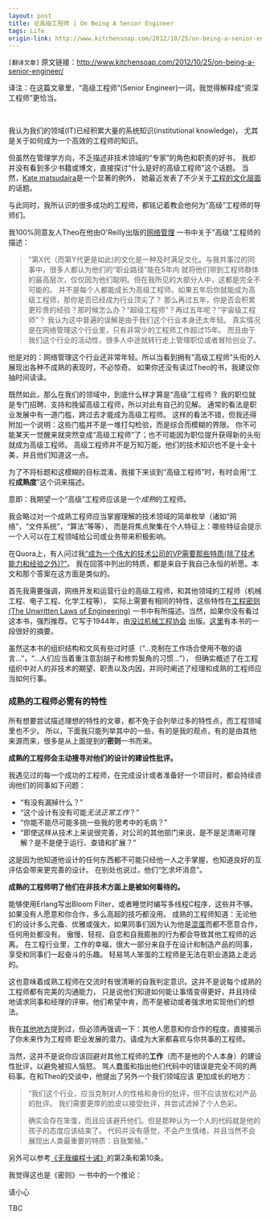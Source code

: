 ```yaml
---
layout: post
title: 论高级工程师 | On Being A Senior Engineer
tags: Life
origin-link: http://www.kitchensoap.com/2012/10/25/on-being-a-senior-engineer/
---
```


`[翻译文章]` 原文链接：<http://www.kitchensoap.com/2012/10/25/on-being-a-senior-engineer/>

译注：在这篇文章里，“高级工程师”(Senior Engineer)一词，我觉得解释成“资深工程师”更恰当。

<br/>

我认为我们的领域(IT)已经积累大量的系统知识(institutional knowledge)，
尤其是关于如何成为一个高效的工程师的知识。

但虽然在管理学方向，不乏描述非技术领域的“专家”的角色和职责的好书，
我却并没有看到多少书籍或博文，直接探讨“什么是好的高级工程师”这个话题。
当然，[Kate matsudaira](http://katemats.com/)是一个显著的例外，
她最近发表了不少关于[工程的文化层面](http://katemats.com/leadership/)的话题。 

与此同时，我所认识的很多成功的工程师，都铭记着教会他何为“高级”工程师的导师们。

我100%同意友人Theo在他由O'Reilly出版的[网络管理](http://www.amazon.com/Web-Operations-Keeping-Data-Time/dp/1449377440)
一书中关于"高级"工程师的描述：

> "第X代（而第Y代更是如此)的文化是一种及时满足文化。与我共事过的同事中，很多人都认为他们的“职业路径”能在5年内
> 就将他们带到工程师群体的最高层次，仅仅因为他们聪明。但在我所见的大部分人中，这都是完全不可能的。
> 并不是每个人都能成长为高级工程师。如果五年后你就能成为高级工程师，那你是否已经成为行业顶尖了？
> 那么再过五年，你是否会积累更珍贵的经验？那时候怎么办？“超级工程师”？再过五年呢？“宇宙级工程师”？
> 我认为这中普遍的误解是由于我们这个行业本身还太年轻。
> 真实情况是在网络管理这个行业里，只有非常少的工程师工作超过15年。
> 而且由于我们这个行业的活动性，很多人中途就转行走上管理职位或者冒险创业了。

他是对的：网络管理这个行业还非常年轻。所以当看到拥有“高级工程师”头衔的人展现出各种不成熟的表现时，不必惊奇。
如果你还没有读过Theo的书，我建议你抽时间读读。


既然如此，那么在我们的领域中，到底什么样才算是“高级”工程师？ 
我的职位就是专门招聘、支持和挽留高级工程师，所以对此有自己的见解。
通常的看法是职业发展中有一道门槛，跨过去才能成为高级工程师。
这样的看法不错，但我还得附加一个说明：这些门槛并不是一堆打勾检验，而是综合而模糊的界限。
你不可能某天一觉醒来就突然变成“高级工程师”了；也不可能因为职位提升获得新的头衔就成为高级工程师。
高级工程师并不是万知万能，他们的技术知识也不是十全十美，并且他们知道这一点。

为了不将标题和这模糊的目标混淆，我接下来谈到“高级工程师”时，有时会用“工程**成熟度**”这个词来描述。

意即：我期望一个“高级”工程师应该是一个*成熟*的工程师。

我会略过对一个成熟工程师应当掌握理解的技术领域的简单枚举（诸如“网络”，“文件系统”，“算法”等等），
而是将焦点聚集在个人特征上：哪些特征会提示一个人可以在工程领域给公司或业务带来积极影响。


在Quora上，有人问过我[“成为一个伟大的技术公司的VP需要那些特质(除了技术能力和经验之外)?”](http://www.quora.com/John-Allspaw-What-are-the-attributes-other-than-technical-ability-experience-that-make-a-great-VP-of-Technical-Operations)。
我在回答中列出的特质，都是来自于我自己永恒的祈愿。本文和那个答案在这方面是类似的。

首先我需要强调，网络开发和运营行业的高级工程师，和其他领域的工程师（机械工程、电子工程、化学工程等），
实际上需要有相同的特性，这些特性在[工程密则(The Unwritten Laws of Engineering)](http://www.amazon.com/Unwritten-Laws-Engineering-Revised-Updated/dp/0791801624)
一书中有所描述。当然，如果你没有看过这本书，强烈推荐。它写于1944年，由[没过机械工程协会](http://www.asme.org/)
出版。[这里](http://www.kitchensoap.com/2012/08/07/human-factors-and-web-engineerings-intersection/)有本书的一段很好的摘要。

虽然这本书的组织结构和文风有些过时感（“...克制在工作场合使用不敬的语言...”，“...人们应当着重注意刮胡子和修剪鬓角的习惯...”），
但确实概述了在工程组织中对人的非技术的期望、职责以及内因，并同时阐述了经理和成熟的工程师应当如何行事。


### 成熟的工程师必需有的特性

所有想要尝试描述理想的特性的文章，都不免于会列举过多的特性点，而工程领域里也不少。
所以，下面我只能列举其中的一些，有的是我的观点，有的是由其他来源而来，很多是从上面提到的**密则**一书而来。

**成熟的工程师会主动搜寻对他们的设计的建设性批评。**

我遇见过的每一个成功的工程师，在完成设计或者准备好一个项目时，都会持续咨询他们的同事如下问题：

- “有没有漏掉什么？”
- “这个设计有没有可能*无法正常工作*？”
- “你能不能尽可能多挑一些我的思考中的毛病？”
- “即使这样从技术上来说很完善，对公司的其他部门来说，是不是足清晰可理解？是不是便于运行、查错和扩展？”

这是因为他知道他设计的任何东西都不可能只经他一人之手掌握，也知道良好的互评估会带来更完善的设计。
在别处也说过，他们“乞求坏消息”。

**成熟的工程师明了他们在非技术方面上是被如何看待的。**

能够使用Erlang写出Bloom Filter，或者睡觉时编写多线程C程序，这些并不够。如果没有人愿意和你合作，多么高超的技巧都没用。
成熟的工程师知道：无论他们的设计多么完备、优雅或强大，如果同事们因为认为他是[混蛋](http://www.amazon.com/The-Asshole-Rule-Civilized-Workplace/dp/0446526568)而都不愿意合作，任何用处都没有。
傲慢、轻视、自恋和自我膨胀的行为都会导致其他工程师的远离。
在工程行业里，工作的幸福，很大一部分来自于在设计和制造产品的同事，享受和同事们一起奋斗的乐趣。
轻易骂人笨蛋的工程师是无法在职业道路上走远的。

这也意味着成熟工程师在交流时有很清晰的自我判定意识。这并不是说每个成熟的工程师都有完美的沟通能力，
只是说他们知道如何能让事情变得更好，并且持续地请求同事和经理的评审。他们希望中肯，而不是被动或者强求地实现他们的想法。

我在[其他地方]()提到过，但必须再强调一下：其他人愿意和你合作的程度，直接揭示了你未来作为工程师
职业发展的潜力。请成为大家都喜欢与你共事的工程师。

当然，这并不是说你应该回避对其他工程师的**工作**（而不是他的个人本身）的建设性批评，以避免被招人恼怒。
骂人蠢蛋和指出他们代码中的错误是完全不同的两码事。在和Theo的交谈中，他提出了另外一个我们领域应该
更加成长的地方：

>  “我们这个行业，应当克制对人的性格和身份的批评，但不应该放松对产品的批评。
>  我们需要更厚的脸皮以接受批评，并尝试滤掉了个人色彩。
>
>  确实会存在笨蛋，而且应该避开他们。但是那种认为一个人的代码就是他的孩子的态度应该结束了。
>  代码并没有感觉，不会产生情绪，并且当然不会展现出人类最重要的特质：自我繁殖。”


另外可以参考[《无我编程十诫》](http://www.codinghorror.com/blog/2006/05/the-ten-commandments-of-egoless-programming.html)的第2条和第10条。

我觉得这也是《密则》一书中的一个推论：

  请小心



TBC






